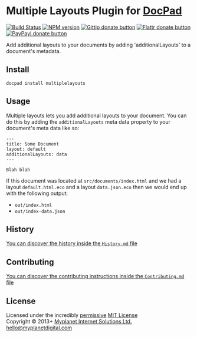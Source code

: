 # Multiple Layouts Plugin for [DocPad](http://docpad.org)

[![Build Status](https://secure.travis-ci.org/docpad/docpad-plugin-multiplelayouts.png?branch=master)](http://travis-ci.org/docpad/docpad-plugin-multiplelayouts "Check this project's build status on TravisCI")
[![NPM version](https://badge.fury.io/js/docpad-plugin-multiplelayouts.png)](https://npmjs.org/package/docpad-plugin-multiplelayouts "View this project on NPM")
[![Gittip donate button](http://badgr.co/gittip/docpad.png)](https://www.gittip.com/docpad/ "Donate weekly to this project using Gittip")
[![Flattr donate button](https://raw.github.com/balupton/flattr-buttons/master/badge-89x18.gif)](http://flattr.com/thing/344188/balupton-on-Flattr "Donate monthly to this project using Flattr")
[![PayPayl donate button](https://www.paypalobjects.com/en_AU/i/btn/btn_donate_SM.gif)](https://www.paypal.com/au/cgi-bin/webscr?cmd=_flow&SESSION=IHj3DG3oy_N9A9ZDIUnPksOi59v0i-EWDTunfmDrmU38Tuohg_xQTx0xcjq&dispatch=5885d80a13c0db1f8e263663d3faee8d14f86393d55a810282b64afed84968ec "Donate once-off to this project using Paypal")

Add additional layouts to your documents by adding 'additionalLayouts' to a document's metadata. 


## Install

```
docpad install multiplelayouts
```


## Usage
Multiple layouts lets you add additional layouts to your document. You can do this by adding the `additionalLayouts` meta data property to your document's meta data like so:

```
---
title: Some Document
layout: default
additionalLayouts: data
---

Blah blah
```

If this document was located at `src/documents/index.html` and we had a layout `default.html.eco` and a layout `data.json.eco` then we would end up with the following output:

- `out/index.html`
- `out/index-data.json`


## History
[You can discover the history inside the `History.md` file](https://github.com/bevry/docpad-plugin-multiplelayouts/blob/master/History.md#files)


## Contributing
[You can discover the contributing instructions inside the `Contributing.md` file](https://github.com/bevry/docpad-plugin-multiplelayouts/blob/master/Contributing.md#files)


## License
Licensed under the incredibly [permissive](http://en.wikipedia.org/wiki/Permissive_free_software_licence) [MIT License](http://creativecommons.org/licenses/MIT/)
<br/>Copyright &copy; 2013+ [Myplanet Internet Solutions Ltd.](http://www.myplanetdigital.com/) <hello@myplanetdigital.com>
